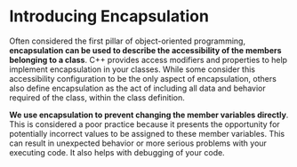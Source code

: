 # Introducing Encapsulation
Often considered the first pillar of object-oriented programming, **encapsulation can be used
to describe the accessibility of the members belonging to a class**.  C++ provides access modifiers 
and properties to help implement encapsulation in your classes.  While some consider this 
accessibility configuration to be the only aspect of encapsulation, others also define encapsulation
as the act of including all data and behavior required of the class, within the class definition.

**We use encapsulation to prevent changing the member variables directly**.  This is considered 
a poor practice because it presents the opportunity for potentially incorrect values to be 
assigned to these member variables.  This can result in unexpected behavior or more serious 
problems with your executing code.  It also helps with debugging of your code.

